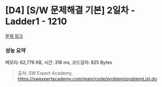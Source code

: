 # [D4] [S/W 문제해결 기본] 2일차 - Ladder1 - 1210 

[문제 링크](https://swexpertacademy.com/main/code/problem/problemDetail.do?contestProbId=AV14ABYKADACFAYh) 

### 성능 요약

메모리: 62,776 KB, 시간: 318 ms, 코드길이: 825 Bytes



> 출처: SW Expert Academy, https://swexpertacademy.com/main/code/problem/problemList.do